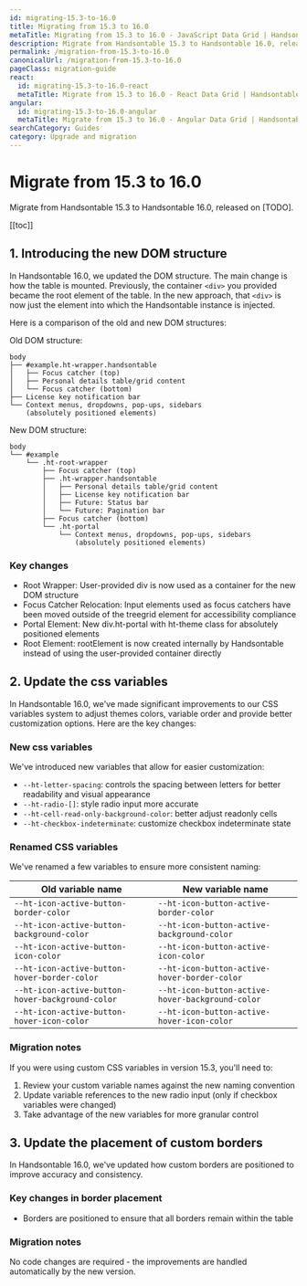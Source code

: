 ```yaml
---
id: migrating-15.3-to-16.0
title: Migrating from 15.3 to 16.0
metaTitle: Migrating from 15.3 to 16.0 - JavaScript Data Grid | Handsontable
description: Migrate from Handsontable 15.3 to Handsontable 16.0, released on [].
permalink: /migration-from-15.3-to-16.0
canonicalUrl: /migration-from-15.3-to-16.0
pageClass: migration-guide
react:
  id: migrating-15.3-to-16.0-react
  metaTitle: Migrate from 15.3 to 16.0 - React Data Grid | Handsontable
angular:
  id: migrating-15.3-to-16.0-angular
  metaTitle: Migrate from 15.3 to 16.0 - Angular Data Grid | Handsontable
searchCategory: Guides
category: Upgrade and migration
---
```


# Migrate from 15.3 to 16.0

Migrate from Handsontable 15.3 to Handsontable 16.0, released on [TODO].

[[toc]]

## 1. Introducing the new DOM structure

In Handsontable 16.0, we updated the DOM structure. The main change is how the table is mounted. Previously, the container `<div>` you provided became the root element of the table. In the new approach, that `<div>` is now just the element into which the Handsontable instance is injected.

Here is a comparison of the old and new DOM structures:

Old DOM structure:

```
body
├── #example.ht-wrapper.handsontable
│   ├── Focus catcher (top)
│   ├── Personal details table/grid content
│   └── Focus catcher (bottom)
├── License key notification bar
└── Context menus, dropdowns, pop-ups, sidebars
    (absolutely positioned elements)
```

New DOM structure:

```
body
└── #example
    └── .ht-root-wrapper
        ├── Focus catcher (top)
        ├── .ht-wrapper.handsontable
        │   ├── Personal details table/grid content
        │   ├── License key notification bar
        │   ├── Future: Status bar
        │   └── Future: Pagination bar
        ├── Focus catcher (bottom)
        └── .ht-portal
            └── Context menus, dropdowns, pop-ups, sidebars
                (absolutely positioned elements)
```

### Key changes
- Root Wrapper: User-provided div is now used as a container for the new DOM structure
- Focus Catcher Relocation: Input elements used as focus catchers have been moved outside of the treegrid element for accessibility compliance
- Portal Element: New div.ht-portal with ht-theme class for absolutely positioned elements
- Root Element: rootElement is now created internally by Handsontable instead of using the user-provided container directly

## 2. Update the css variables

In Handsontable 16.0, we've made significant improvements to our CSS variables system to adjust themes colors, variable order and provide better customization options. Here are the key changes:

### New css variables
We've introduced new variables that allow for easier customization: 

- `--ht-letter-spacing`: controls the spacing between letters for better readability and visual appearance
 - `--ht-radio-[]`: style radio input more accurate
 - `--ht-cell-read-only-background-color`: better adjust readonly cells
 - `--ht-checkbox-indeterminate`: customize checkbox indeterminate state

### Renamed CSS variables
We've renamed a few variables to ensure more consistent naming: 

| Old variable name | New variable name |
|------------------|-------------------|
| `--ht-icon-active-button-border-color` | `--ht-icon-button-active-border-color` |
| `--ht-icon-active-button-background-color` | `--ht-icon-button-active-background-color` |
| `--ht-icon-active-button-icon-color` | `--ht-icon-button-active-icon-color` |
| `--ht-icon-active-button-hover-border-color` | `--ht-icon-button-active-hover-border-color` |
| `--ht-icon-active-button-hover-background-color` | `--ht-icon-button-active-hover-background-color` |
| `--ht-icon-active-button-hover-icon-color` | `--ht-icon-button-active-hover-icon-color` |

### Migration notes
If you were using custom CSS variables in version 15.3, you'll need to:

1. Review your custom variable names against the new naming convention
2. Update variable references to the new radio input (only if checkbox variables were changed)
3. Take advantage of the new variables for more granular control

## 3. Update the placement of custom borders

In Handsontable 16.0, we've updated how custom borders are positioned to improve accuracy and consistency.

### Key changes in border placement
- Borders are positioned to ensure that all borders remain within the table

### Migration notes
No code changes are required - the improvements are handled automatically by the new version.
